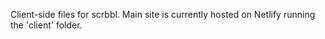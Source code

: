 Client-side files for scrbbl. Main site is currently hosted on Netlify running the 'client' folder.
